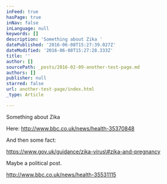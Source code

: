 ```yaml
---
inFeed: true
hasPage: true
inNav: false
inLanguage: null
keywords: []
description: 'Something about Zika '
datePublished: '2016-06-08T15:27:39.027Z'
dateModified: '2016-06-08T15:27:28.333Z'
title: ''
author: []
sourcePath: _posts/2016-02-09-another-test-page.md
authors: []
publisher: null
starred: false
url: another-test-page/index.html
_type: Article

---
```

Something about Zika 

Here: http://www.bbc.co.uk/news/health-35370848

And then some fact:

https://www.gov.uk/guidance/zika-virus\#zika-and-pregnancy

Maybe a political post.

http://www.bbc.co.uk/news/health-35531115